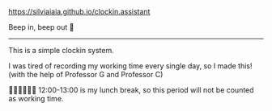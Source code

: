 https://silviaiaia.github.io/clockin.assistant

Beep in, beep out 🤖

---

This is a simple clockin system.

I was tired of recording my working time every single day, so I made this! (with the help of Professor G and Professor C)

🥤🥗🍔🍗🍟🥓 12:00-13:00 is my lunch break, so this period will not be counted as working time.
